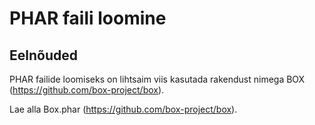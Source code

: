 # PHAR faili loomine

## Eelnõuded
PHAR failide loomiseks on lihtsaim viis kasutada rakendust nimega BOX (https://github.com/box-project/box).

Lae alla Box.phar (https://github.com/box-project/box).

